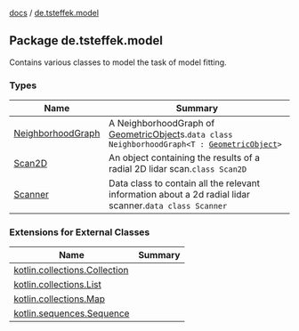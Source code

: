 [docs](../index.md) / [de.tsteffek.model](./index.md)

## Package de.tsteffek.model

Contains various classes to model the task of model fitting.

### Types

| Name | Summary |
|---|---|
| [NeighborhoodGraph](-neighborhood-graph/index.md) | A NeighborhoodGraph of [GeometricObject](../de.tsteffek.model.geometry/-geometric-object/index.md)s.`data class NeighborhoodGraph<T : `[`GeometricObject`](../de.tsteffek.model.geometry/-geometric-object/index.md)`>` |
| [Scan2D](-scan2-d/index.md) | An object containing the results of a radial 2D lidar scan.`class Scan2D` |
| [Scanner](-scanner/index.md) | Data class to contain all the relevant information about a 2d radial lidar scanner.`data class Scanner` |

### Extensions for External Classes

| Name | Summary |
|---|---|
| [kotlin.collections.Collection](kotlin.collections.-collection/index.md) |  |
| [kotlin.collections.List](kotlin.collections.-list/index.md) |  |
| [kotlin.collections.Map](kotlin.collections.-map/index.md) |  |
| [kotlin.sequences.Sequence](kotlin.sequences.-sequence/index.md) |  |
